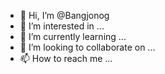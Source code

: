 - 👋 Hi, I’m @Bangjonog
- 👀 I’m interested in ...
- 🌱 I’m currently learning ...
- 💞️ I’m looking to collaborate on ...
- 📫 How to reach me ...

<!---
Bangjonog/Bangjonog is a ✨ special ✨ repository because its `README.md` (this file) appears on your GitHub profile.
You can click the Preview link to take a look at your changes.
--->
